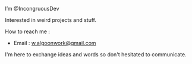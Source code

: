 I’m @IncongruousDev

Interested in weird projects and stuff.

How to reach me : 
   - Email : w.algoonwork@gmail.com

I'm here to exchange ideas and words so don't hesitated to communicate.

<!---
IncongruousDev/IncongruousDev is a ✨ special ✨ repository because its `README.md` (this file) appears on your GitHub profile.
You can click the Preview link to take a look at your changes.
--->
